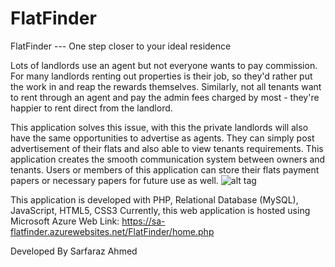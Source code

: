 # FlatFinder
FlatFinder --- One step closer to your ideal residence

Lots of landlords use an agent but not everyone wants to pay commission. For many landlords renting out properties is their job, so they'd rather put the work in and reap the rewards themselves. Similarly, not all tenants want to rent through an agent and pay the admin fees charged by most - they're happier to rent direct from the landlord.

This application solves this issue, with this the private landlords will also have the same opportunities to advertise as agents. They can simply post advertisement of their flats and also able to view tenants requirements. This application creates the smooth communication system between owners and tenants. Users or members of this application can store their flats payment papers or necessary papers for future use as well.
![alt tag](https://user-images.githubusercontent.com/21248324/37570035-ba563284-2b14-11e8-8e8c-551c7c84c471.JPG)

This application is developed with PHP, Relational Database (MySQL), JavaScript, HTML5, CSS3 
Currently, this web application is hosted using Microsoft Azure
Web Link: https://sa-flatfinder.azurewebsites.net/FlatFinder/home.php 

Developed By Sarfaraz Ahmed

